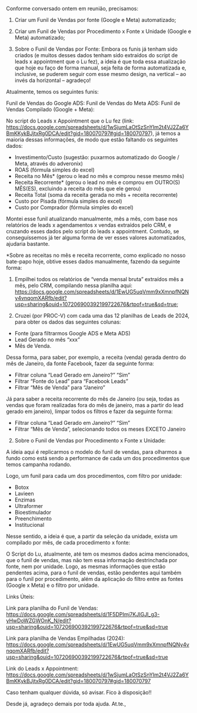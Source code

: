 Conforme conversado ontem em reunião, precisamos:
1. Criar um Funil de Vendas por fonte (Google e Meta) automatizado;
2. Criar um Funil de Vendas por Procedimento x Fonte x Unidade (Google e Meta) automatizado;



1. Sobre o Funil de Vendas por Fonte:
Embora os funis já tenham sido criados (e muitos desses dados tenham sido extraídos do script de leads x appointment que o Lu fez), a ideia é que toda essa atualização que hoje eu faço de forma manual, seja feita de forma automatizada e, inclusive, se puderem seguir com esse mesmo design, na vertical – ao invés da horizontal – agradeço!
 
Atualmente, temos os seguintes funis:

Funil de Vendas do Google ADS:
Funil de Vendas do Meta ADS:
Funil de Vendas Compilado (Google + Meta):
 
No script do Leads x Appointment que o Lu fez (link: https://docs.google.com/spreadsheets/d/1wSjumLaOtSzSnYIm2t4VJ2Za6YBmKKykBJjtxRg0DCA/edit?gid=180070797#gid=180070797), já temos a maioria dessas informações, de modo que estão faltando os seguintes dados:

- Investimento/Custo (sugestão: puxarmos automatizado do Google / Meta, através do adveronix)
- ROAS (fórmula simples do excel)
- Receita no Mês* (gerou o lead no mês e comprou nesse mesmo mês)
- Receita Recorrente* (gerou o lead no mês e comprou em OUTRO(S) MÊS(ES), excluindo a receita do mês que ele gerou)
- Receita Total (soma da receita gerada no mês + receita recorrente)
- Custo por Pisada (fórmula simples do excel)
- Custo por Comprador (fórmula simples do excel)

Montei esse funil atualizando manualmente, mês a mês, com base nos relatórios de leads x agendamentos x vendas extraídos pelo CRM, e cruzando esses dados pelo script do leads x appointment. Contudo, se conseguíssemos já ter alguma forma de ver esses valores automatizados, ajudaria bastante.

*Sobre as receitas no mês e receita recorrente, como explicado no nosso bate-papo hoje, obtive esses dados manualmente, fazendo da seguinte forma:
 
1. Empilhei todos os relatórios de “venda mensal bruta” extraídos mês a mês, pelo CRM, compilando nessa planilha aqui: https://docs.google.com/spreadsheets/d/1EwUG5uqVmm9xXmnpfNQNy4vnqomXARfb/edit?usp=sharing&ouid=107206900392199722676&rtpof=true&sd=true;

2. Cruzei (por PROC-V) com cada uma das 12 planilhas de Leads de 2024, para obter os dados das seguintes colunas:
- Fonte (para filtrarmos Google ADS e Meta ADS)
- Lead Gerado no mês “xxx”
- Mês de Venda.
 
Dessa forma, para saber, por exemplo, a receita (venda) gerada dentro do mês de Janeiro, da fonte Facebook, fazer da seguinte forma:

- Filtrar coluna “Lead Gerado em Janeiro?” “Sim”
- Filtrar “Fonte do Lead” para  “Facebook Leads”
- Filtrar “Mês de Venda” para “Janeiro”

Já para saber a receita recorrente do mês de Janeiro (ou seja, todas as vendas que foram realizadas fora do mês de janeiro, mas a partir do lead gerado em janeiro), limpar todos os filtros e fazer da seguinte forma:
- Filtrar coluna “Lead Gerado em Janeiro?” “Sim”
- Filtrar “Mês de Venda”, selecionando todos os meses EXCETO Janeiro
 
2. Sobre o Funil de Vendas por Procedimento x Fonte x Unidade:

A ideia aqui é replicarmos o modelo do funil de vendas, para olharmos a fundo como está sendo a performance de cada um dos procedimentos que temos campanha rodando.
 
Logo, um funil para cada um dos procedimentos, com filtro por unidade:

- Botox
- Lavieen
- Enzimas
- Ultraformer
- Bioestimulador
- Preenchimento
- Institucional

Nesse sentido, a ideia é que, a partir da seleção da unidade, exista um compilado por mês, de cada procedimento x fonte:

O Script do Lu, atualmente, até tem os mesmos dados acima mencionados, que o funil de vendas, mas não tem essa informação destrinchada por fonte, nem por unidade. Logo, as mesmas informações que estão pendentes acima, para o funil de vendas, estão pendentes aqui também para o funil por procedimento, além da aplicação do filtro entre as fontes (Google x Meta) e o filtro por unidade.

Links Úteis:

Link para planilha do Funil de Vendas: https://docs.google.com/spreadsheets/d/1F5DPImj7KJIGJI_g3-yHwDoWZGWOnK_N/edit?usp=sharing&ouid=107206900392199722676&rtpof=true&sd=true

Link para planilha de Vendas Empilhadas (2024): https://docs.google.com/spreadsheets/d/1EwUG5uqVmm9xXmnpfNQNy4vnqomXARfb/edit?usp=sharing&ouid=107206900392199722676&rtpof=true&sd=true

Link do Leads x Appointment: https://docs.google.com/spreadsheets/d/1wSjumLaOtSzSnYIm2t4VJ2Za6YBmKKykBJjtxRg0DCA/edit?gid=180070797#gid=180070797
 
Caso tenham qualquer dúvida, só avisar. Fico à disposição!!

Desde já, agradeço demais por toda ajuda.
At.te.,